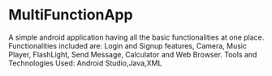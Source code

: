 # MultiFunctionApp
 A simple android application having all the basic functionalities at one place. 
 Functionalities included are: Login and Signup features, Camera, Music Player, FlashLight, Send Message, Calculator and Web Browser.
 Tools and Technologies Used: Android Studio,Java,XML
